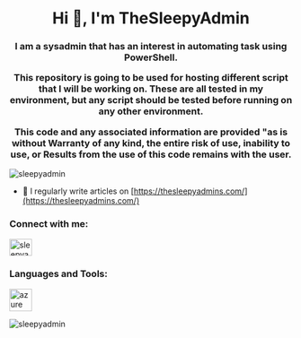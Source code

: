 <h1 align="center">Hi 👋, I'm TheSleepyAdmin</h1>
<h3 align="center">I am a sysadmin that has an interest in automating task using PowerShell.

This repository is going to be used for hosting different script that I will be working on. These are all tested in my environment, but any script should be tested before running on any other environment.

This code and any associated information are provided "as is without Warranty of any kind, the entire risk of use, inability to use, or  Results from the use of this code remains with the user.

</h3>

<p align="left"> <img src="https://komarev.com/ghpvc/?username=sleepyadmin&label=Profile%20views&color=0e75b6&style=flat" alt="sleepyadmin" /> </p>

- 📝 I regularly write articles on [https://thesleepyadmins.com/](https://thesleepyadmins.com/)

<h3 align="left">Connect with me:</h3>
<p align="left">
<a href="https://twitter.com/sleepyadmin" target="blank"><img align="center" src="https://raw.githubusercontent.com/rahuldkjain/github-profile-readme-generator/master/src/images/icons/Social/twitter.svg" alt="sleepyadmin" height="30" width="40" /></a>
</p>

<h3 align="left">Languages and Tools:</h3>
<p align="left"> <a href="https://azure.microsoft.com/en-in/" target="_blank" rel="noreferrer"> <img src="https://www.vectorlogo.zone/logos/microsoft_azure/microsoft_azure-icon.svg" alt="azure" width="40" height="40"/> </a> </p>

<p><img align="center" src="https://github-readme-streak-stats.herokuapp.com/?user=sleepyadmin&" alt="sleepyadmin" /></p>
